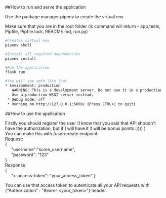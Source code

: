 ##How to run and serve the application 

Use the package manager pipenv to create the virtual env

Make sure that you are in the root folder (ls command will return - app,tests, Pipfile, Pipfile.lock, README.md, run.py)

```bash
#Creates virtual env
pipenv shell

#Install all required dependencies
pipenv install

#Run the application 
flask run 

#You will see smth like that
* Environment: production
   WARNING: This is a development server. Do not use it in a production deployment.
   Use a production WSGI server instead.
 * Debug mode: off
 * Running on http://127.0.0.1:5000/ (Press CTRL+C to quit)
```

##How to use the application 

Firstly you should register the user (I know that you said that API shoudn't have the authorization, but if I will have it it will be bonus points :)))) )<br>
You can make this with /user/create endpoint: <br>
Request:<br>
{<br>
&nbsp;&nbsp;&nbsp;&nbsp;&nbsp;"username":"some_username",<br>
&nbsp;&nbsp;&nbsp;&nbsp;&nbsp;"password": "123"<br>
}<br>
Response:<br>
{<br>
&nbsp;&nbsp;&nbsp;&nbsp;&nbsp;"x-access-token": "your_access_token"
}<br>

You can use that access token to autenticate all your API requests with {"Authorization" : "Bearer <your_token>"} header. <br>

